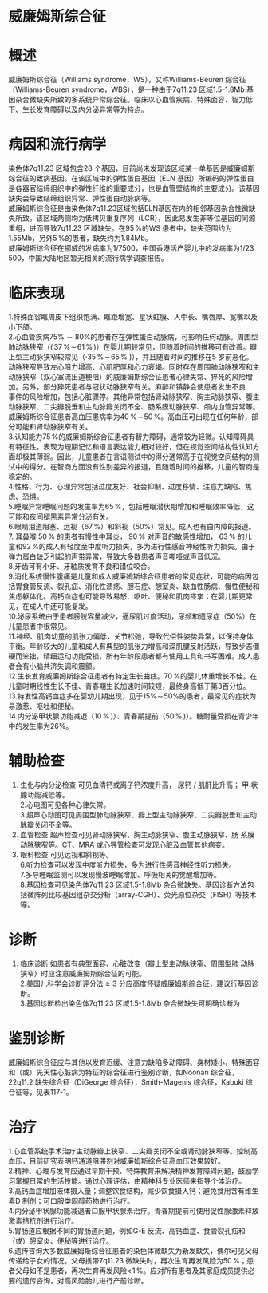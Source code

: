 # 威廉姆斯综合征  
# 概述  
威廉姆斯综合征（Williams syndrome，WS），又称Williams-Beuren 综合征（Williams-Beuren syndrome，WBS），是一种由于7q11.23 区域1.5-1.8Mb 基因杂合微缺失所致的多系统异常综合征。临床以心血管疾病、特殊面容、智力低下、生长发育障碍以及内分泌异常等为特点。  
# 病因和流行病学  
染色体7q11.23 区域包含28 个基因，目前尚未发现该区域某一单基因是威廉姆斯综合征的致病基因。在该区域中的弹性蛋白基因（ELN 基因）所编码的弹性蛋白是各器官结缔组织中的弹性纤维的重要成分，也是血管壁结构的主要成分。该基因缺失会导致结缔组织异常、弹性蛋白动脉病等。  
威廉姆斯综合征是由染色体7q11.23区域包括ELN基因在内的相邻基因杂合性微缺失所致。该区域两侧均为低拷贝重复序列（LCR），因此易发生非等位基因的同源重组，进而导致7q11.23 区域缺失。在$95\,\%$的WS 患者中，缺失范围约为1.55Mb，另外$5\,\%$的患者，缺失约为1.84Mb。  
威廉姆斯综合征在挪威的发病率为1/7500，中国香港活产婴儿中的发病率为1/23 500，中国大陆地区暂无相关的流行病学调查报告。  
# 临床表现  
1.特殊面容眶周皮下组织饱满、眶距增宽、星状虹膜、人中长、嘴唇厚、宽嘴以及小下颌。  
2.心血管疾病$75\%{\sim}80\%$的患者存在弹性蛋白动脉病，可影响任何动脉。周围型肺动脉狭窄（$(\,37\,\%\!\sim\!61\,\%\,)$）在婴儿期较常见，但随着时间的推移可有改善。瓣上型主动脉狭窄较常见（$\cdot35\,\%\!\sim\!65\,\%\!\,)$），并且随着时间的推移在5 岁前恶化。动脉狭窄导致左心阻力增高、心肌肥厚和心力衰竭。同时存在周围肺动脉狭窄和主动脉狭窄（双心室流出道梗阻）的威廉姆斯综合征患者心律失常、猝死的风险增加。另外，部分猝死患者与冠状动脉狭窄有关。麻醉和镇静会使患者发生不良  
事件的风险增加，包括心脏骤停。其他异常包括肾动脉狭窄、胸主动脉狭窄、腹主动脉狭窄、二尖瓣脱垂和主动脉瓣关闭不全、肠系膜动脉狭窄、颅内血管异常等。威廉姆斯综合征患者高血压患病率为$40\,\%\!\sim\!50\,\%$。高血压可出现在任何年龄，部分可能和肾动脉狭窄有关。  
3.认知能力$75\,\%$的威廉姆斯综合征患者有智力障碍，通常较为轻微。认知障碍具有特征性，表现为短期记忆和语言表达能力相对较好，但在视觉空间结构性认知方面却极其薄弱。因此，儿童患者在言语测试中的得分通常高于在视觉空间结构的测试中的得分。在智商方面没有性别差异的报道，且随着时间的推移，儿童的智商是稳定的。  
4.性格、行为、心理异常包括过度友好、社会抑制、过度移情、注意力缺陷、焦虑、恐惧。  
5.睡眠异常睡眠问题的发生率为$65\,\%$，包括睡眠潜伏期增加和睡眠效率降低，这可能和夜间褪黑素异常分泌有关。  
6.眼睛泪道阻塞、远视（$67\,\%$）和斜视（$50\%$）常见。成人也有白内障的报道。  
7. 耳鼻喉 $50\,\%$ 的患者有慢性中耳炎， $90\,\%$ 对声音的敏感性增加， $63\,\%$ 的儿 童和$92\,\%$的成人有轻度至中度听力损失，多为进行性感音神经性听力损失。由于弹力蛋白缺乏引起的声带异常，导致大多数患者声音嘶哑或声音低沉。  
8.牙齿可有小牙、牙釉质发育不良和错位咬合。  
9.消化系统慢性腹痛是儿童和成人威廉姆斯综合征患者的常见症状，可能的病因包括胃食管反流、裂孔疝、消化性溃疡、胆石症、憩室炎、缺血性肠病、慢性便秘和焦虑躯体化。高钙血症也可能导致易怒、呕吐、便秘和肌肉痉挛；在婴儿期更常见，在成人中还可能复发。  
10.泌尿系统由于患者膀胱容量减少，逼尿肌过度活动，尿频和遗尿症（$50\%$）在儿童患者中很常见。  
11.神经、肌肉幼童的肌张力偏低，关节松弛，导致代偿性姿势异常，以保持身体平衡。年龄较大的儿童和成人有典型的肌张力增高和深肌腱反射活跃，导致步态僵硬而笨拙，精细运动功能受损，所有年龄段患者都有使用工具和书写困难。成人患者会有小脑共济失调和震颤。  
12.生长发育威廉姆斯综合征患者有特定生长曲线。$70\,\%$的婴儿体重增长不佳。在儿童时期线性生长不佳、青春期生长加速时间较短，最终身高低于第3百分位。  
13.特发性高钙血症多在婴幼儿期出现，见于$15\%\!\sim\!50\%$的患者，最常见的症状为易激惹、呕吐和便秘。  
14.内分泌甲状腺功能减退（$10\,\%\,)$）、青春期提前（$50\,\%\,)$）。糖耐量受损在青少年中的发生率为$26\%$。  
# 辅助检查  
1. 生化与内分泌检查 可见血清钙或离子钙浓度升高， 尿钙 / 肌酐比升高； 甲 状腺功能减低等。  
2.心电图可见各种心律失常。  
3.超声心动图可见周围型肺动脉狭窄、瓣上型主动脉狭窄、二尖瓣脱垂和主动脉瓣关闭不全等。  
4. 血管检查 超声检查可见肾动脉狭窄、胸主动脉狭窄、腹主动脉狭窄、肠 系膜动脉狭窄等。CT、MRA 或心导管检查可发现心脏及血管其他病变。  
5. 眼科检查 可见远视和斜视等。  
6.听力检查可以发现中度听力损失，多为进行性感音神经性听力损失。  
7.多导睡眠监测可以发现慢波睡眠增加、呼吸相关的觉醒增加等。  
8.基因检查可见染色体7q11.23 区域1.5-1.8Mb 杂合微缺失。基因诊断方法包括微阵列比较基因组杂交分析（array-CGH）、荧光原位杂交（FISH）等技术等。  
# 诊断  
1. 临床诊断 如患者有典型面容、心脏改变（瓣上型主动脉狭窄、周围型肺 动脉狭窄）时应注意威廉姆斯综合征的可能。  
2.美国儿科学会诊断评分法${\geqslant}3$ 分应高度怀疑威廉姆斯综合征，建议行基因诊断。  
3.基因诊断检出染色体7q11.23 区域1.5-1.8Mb 杂合微缺失可明确诊断为  
# 鉴别诊断  
威廉姆斯综合征应与其他以发育迟缓、注意力缺陷多动障碍、身材矮小，特殊面容和（或）先天性心脏病为特征的综合征进行鉴别诊断，如Noonan 综合征，22q11.2 缺失综合征（DiGeorge 综合征），Smith-Magenis 综合征，Kabuki 综合征等，见表117-1。  
# 治疗  
1.心血管系统手术治疗主动脉瓣上狭窄、二尖瓣关闭不全或肾动脉狭窄等。控制高血压，目前研究表明钙通道阻滞剂对威廉姆斯综合征高血压效果较好。  
2.精神、心理与发育应通过早期干预、特殊教育来解决精神发育障碍问题，鼓励学习掌握日常的生活技能。通过心理评估，由精神科专业医师来指导个体治疗。  
3.高钙血症增加液体摄入量；调整饮食结构，减少饮食摄入钙；避免食用含有维生素D 制剂；可口服类固醇药物进行治疗。  
4.内分泌甲状腺功能减退者口服甲状腺素治疗。青春期提前可使用促性腺激素释放激素拮抗剂进行治疗。  
5.胃肠道应根据不同的胃肠道问题，例如G-E 反流、高钙血症、食管裂孔疝和（或）憩室炎、便秘等进行治疗。  
6.遗传咨询大多数威廉姆斯综合征患者的染色体微缺失为新发缺失，偶尔可见父母传递给子女的情况。父母携带7q11.23 微缺失时，再次生育再发风险为$50\,\%$；患者父母如不是患者，再次生育再发风险$<\!1\,\%$。应对所有患者及其家庭成员提供必要的遗传咨询，对高风险胎儿进行产前诊断。  
